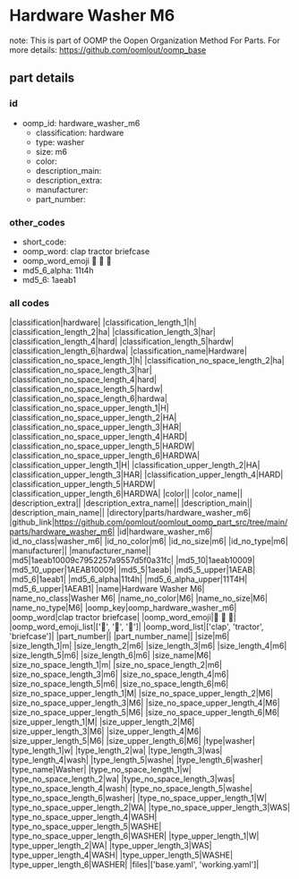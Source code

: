 # Hardware Washer M6  

note: This is part of OOMP the Oopen Organization Method For Parts. For more details: https://github.com/oomlout/oomp_base

##  part details





### id
* oomp_id: hardware_washer_m6
  * classification: hardware
  * type: washer
  * size: m6
  * color: 
  * description_main: 
  * description_extra: 
  * manufacturer: 
  * part_number: 

### other_codes
* short_code: 
* oomp_word: clap tractor briefcase
* oomp_word_emoji :clap: :tractor: :briefcase:
* md5_6_alpha: 11t4h
* md5_6: 1aeab1

### all codes 
|classification|hardware|
|classification_length_1|h|
|classification_length_2|ha|
|classification_length_3|har|
|classification_length_4|hard|
|classification_length_5|hardw|
|classification_length_6|hardwa|
|classification_name|Hardware|
|classification_no_space_length_1|h|
|classification_no_space_length_2|ha|
|classification_no_space_length_3|har|
|classification_no_space_length_4|hard|
|classification_no_space_length_5|hardw|
|classification_no_space_length_6|hardwa|
|classification_no_space_upper_length_1|H|
|classification_no_space_upper_length_2|HA|
|classification_no_space_upper_length_3|HAR|
|classification_no_space_upper_length_4|HARD|
|classification_no_space_upper_length_5|HARDW|
|classification_no_space_upper_length_6|HARDWA|
|classification_upper_length_1|H|
|classification_upper_length_2|HA|
|classification_upper_length_3|HAR|
|classification_upper_length_4|HARD|
|classification_upper_length_5|HARDW|
|classification_upper_length_6|HARDWA|
|color||
|color_name||
|description_extra||
|description_extra_name||
|description_main||
|description_main_name||
|directory|parts/hardware_washer_m6|
|github_link|https://github.com/oomlout/oomlout_oomp_part_src/tree/main/parts/hardware_washer_m6|
|id|hardware_washer_m6|
|id_no_class|washer_m6|
|id_no_color|m6|
|id_no_size|m6|
|id_no_type|m6|
|manufacturer||
|manufacturer_name||
|md5|1aeab10009c7952257a9557d5f0a31fc|
|md5_10|1aeab10009|
|md5_10_upper|1AEAB10009|
|md5_5|1aeab|
|md5_5_upper|1AEAB|
|md5_6|1aeab1|
|md5_6_alpha|11t4h|
|md5_6_alpha_upper|11T4H|
|md5_6_upper|1AEAB1|
|name|Hardware Washer M6|
|name_no_class|Washer M6|
|name_no_color|M6|
|name_no_size|M6|
|name_no_type|M6|
|oomp_key|oomp_hardware_washer_m6|
|oomp_word|clap tractor briefcase|
|oomp_word_emoji|:clap: :tractor: :briefcase:|
|oomp_word_emoji_list|[':clap:', ':tractor:', ':briefcase:']|
|oomp_word_list|['clap', 'tractor', 'briefcase']|
|part_number||
|part_number_name||
|size|m6|
|size_length_1|m|
|size_length_2|m6|
|size_length_3|m6|
|size_length_4|m6|
|size_length_5|m6|
|size_length_6|m6|
|size_name|M6|
|size_no_space_length_1|m|
|size_no_space_length_2|m6|
|size_no_space_length_3|m6|
|size_no_space_length_4|m6|
|size_no_space_length_5|m6|
|size_no_space_length_6|m6|
|size_no_space_upper_length_1|M|
|size_no_space_upper_length_2|M6|
|size_no_space_upper_length_3|M6|
|size_no_space_upper_length_4|M6|
|size_no_space_upper_length_5|M6|
|size_no_space_upper_length_6|M6|
|size_upper_length_1|M|
|size_upper_length_2|M6|
|size_upper_length_3|M6|
|size_upper_length_4|M6|
|size_upper_length_5|M6|
|size_upper_length_6|M6|
|type|washer|
|type_length_1|w|
|type_length_2|wa|
|type_length_3|was|
|type_length_4|wash|
|type_length_5|washe|
|type_length_6|washer|
|type_name|Washer|
|type_no_space_length_1|w|
|type_no_space_length_2|wa|
|type_no_space_length_3|was|
|type_no_space_length_4|wash|
|type_no_space_length_5|washe|
|type_no_space_length_6|washer|
|type_no_space_upper_length_1|W|
|type_no_space_upper_length_2|WA|
|type_no_space_upper_length_3|WAS|
|type_no_space_upper_length_4|WASH|
|type_no_space_upper_length_5|WASHE|
|type_no_space_upper_length_6|WASHER|
|type_upper_length_1|W|
|type_upper_length_2|WA|
|type_upper_length_3|WAS|
|type_upper_length_4|WASH|
|type_upper_length_5|WASHE|
|type_upper_length_6|WASHER|
|files|['base.yaml', 'working.yaml']|
